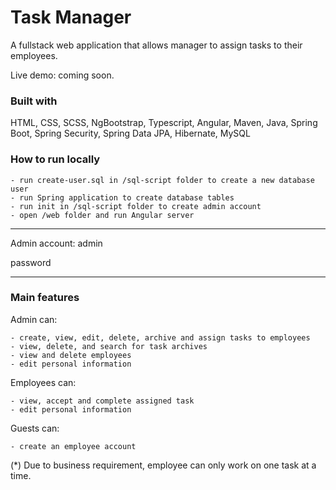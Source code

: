 # Task Manager
A fullstack web application that allows manager to assign tasks to their employees.

Live demo: coming soon.

### Built with
HTML, CSS, SCSS, NgBootstrap, Typescript, Angular, Maven, Java, Spring Boot, Spring Security, Spring Data JPA, Hibernate, MySQL

### How to run locally

    - run create-user.sql in /sql-script folder to create a new database user
    - run Spring application to create database tables
    - run init in /sql-script folder to create admin account
    - open /web folder and run Angular server

---

Admin account: 
admin

password

---

### Main features
Admin can:

    - create, view, edit, delete, archive and assign tasks to employees
    - view, delete, and search for task archives
    - view and delete employees
    - edit personal information

Employees can:

    - view, accept and complete assigned task
    - edit personal information

Guests can:

    - create an employee account

(*) Due to business requirement, employee can only work on one task at a time.








